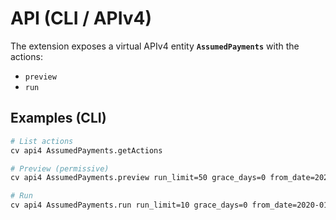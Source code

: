 # API (CLI / APIv4)

The extension exposes a virtual APIv4 entity **`AssumedPayments`** with the actions:
- `preview`
- `run`

## Examples (CLI)
```bash
# List actions
cv api4 AssumedPayments.getActions

# Preview (permissive)
cv api4 AssumedPayments.preview run_limit=50 grace_days=0 from_date=2020-01-01

# Run
cv api4 AssumedPayments.run run_limit=10 grace_days=0 from_date=2020-01-01
